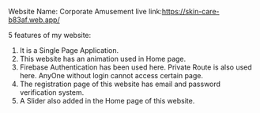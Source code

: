Website Name: Corporate Amusement
live link:https://skin-care-b83af.web.app/

5 features of my website:

1. It is a Single Page Application.
2. This website has an animation used in Home page.
3. Firebase Authentication has been used  here. Private Route is also used here.
AnyOne without login cannot access certain page. 
4. The registration page of this website has email and password verification system.
5. A Slider also added in the Home page of this website.
